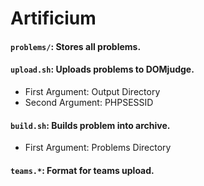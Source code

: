 # Artificium

#### `problems/`: Stores all problems.

#### `upload.sh`: Uploads problems to DOMjudge.
- First Argument: Output Directory
- Second Argument: PHPSESSID

#### `build.sh`: Builds problem into archive.
- First Argument: Problems Directory

#### `teams.*`: Format for teams upload.
